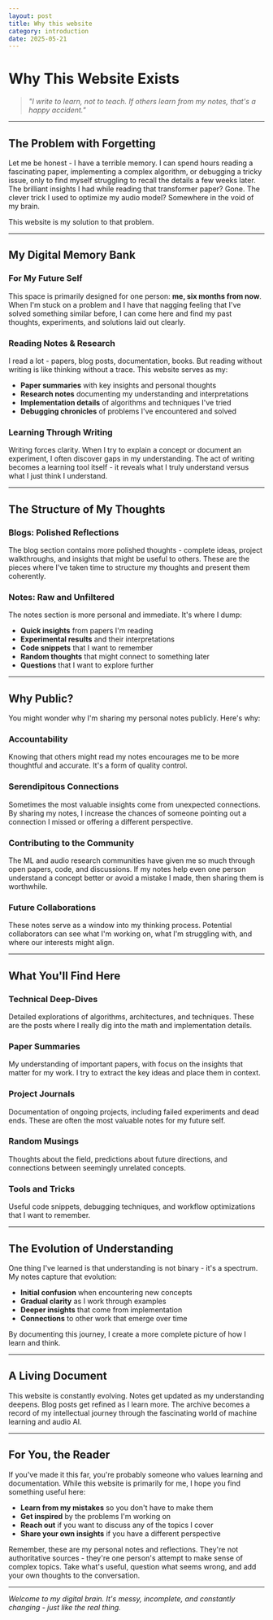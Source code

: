 ```yaml
---
layout: post
title: Why this website
category: introduction
date: 2025-05-21
---
```


# Why This Website Exists

> *"I write to learn, not to teach. If others learn from my notes, that's a happy accident."*

---

## The Problem with Forgetting

Let me be honest - I have a terrible memory. I can spend hours reading a fascinating paper, implementing a complex algorithm, or debugging a tricky issue, only to find myself struggling to recall the details a few weeks later. The brilliant insights I had while reading that transformer paper? Gone. The clever trick I used to optimize my audio model? Somewhere in the void of my brain.

This website is my solution to that problem.

---

## My Digital Memory Bank

### **For My Future Self**

This space is primarily designed for one person: **me, six months from now**. When I'm stuck on a problem and I have that nagging feeling that I've solved something similar before, I can come here and find my past thoughts, experiments, and solutions laid out clearly.

### **Reading Notes & Research**

I read a lot - papers, blog posts, documentation, books. But reading without writing is like thinking without a trace. This website serves as my:

- **Paper summaries** with key insights and personal thoughts
- **Research notes** documenting my understanding and interpretations
- **Implementation details** of algorithms and techniques I've tried
- **Debugging chronicles** of problems I've encountered and solved

### **Learning Through Writing**

Writing forces clarity. When I try to explain a concept or document an experiment, I often discover gaps in my understanding. The act of writing becomes a learning tool itself - it reveals what I truly understand versus what I just think I understand.

---

## The Structure of My Thoughts

### **Blogs: Polished Reflections**

The blog section contains more polished thoughts - complete ideas, project walkthroughs, and insights that might be useful to others. These are the pieces where I've taken time to structure my thoughts and present them coherently.

### **Notes: Raw and Unfiltered**

The notes section is more personal and immediate. It's where I dump:

- **Quick insights** from papers I'm reading
- **Experimental results** and their interpretations
- **Code snippets** that I want to remember
- **Random thoughts** that might connect to something later
- **Questions** that I want to explore further

---

## Why Public?

You might wonder why I'm sharing my personal notes publicly. Here's why:

### **Accountability**

Knowing that others might read my notes encourages me to be more thoughtful and accurate. It's a form of quality control.

### **Serendipitous Connections**

Sometimes the most valuable insights come from unexpected connections. By sharing my notes, I increase the chances of someone pointing out a connection I missed or offering a different perspective.

### **Contributing to the Community**

The ML and audio research communities have given me so much through open papers, code, and discussions. If my notes help even one person understand a concept better or avoid a mistake I made, then sharing them is worthwhile.

### **Future Collaborations**

These notes serve as a window into my thinking process. Potential collaborators can see what I'm working on, what I'm struggling with, and where our interests might align.

---

## What You'll Find Here

### **Technical Deep-Dives**

Detailed explorations of algorithms, architectures, and techniques. These are the posts where I really dig into the math and implementation details.

### **Paper Summaries**

My understanding of important papers, with focus on the insights that matter for my work. I try to extract the key ideas and place them in context.

### **Project Journals**

Documentation of ongoing projects, including failed experiments and dead ends. These are often the most valuable notes for my future self.

### **Random Musings**

Thoughts about the field, predictions about future directions, and connections between seemingly unrelated concepts.

### **Tools and Tricks**

Useful code snippets, debugging techniques, and workflow optimizations that I want to remember.

---

## The Evolution of Understanding

One thing I've learned is that understanding is not binary - it's a spectrum. My notes capture that evolution:

- **Initial confusion** when encountering new concepts
- **Gradual clarity** as I work through examples
- **Deeper insights** that come from implementation
- **Connections** to other work that emerge over time

By documenting this journey, I create a more complete picture of how I learn and think.

---

## A Living Document

This website is constantly evolving. Notes get updated as my understanding deepens. Blog posts get refined as I learn more. The archive becomes a record of my intellectual journey through the fascinating world of machine learning and audio AI.

---

## For You, the Reader

If you've made it this far, you're probably someone who values learning and documentation. While this website is primarily for me, I hope you find something useful here:

- **Learn from my mistakes** so you don't have to make them
- **Get inspired** by the problems I'm working on
- **Reach out** if you want to discuss any of the topics I cover
- **Share your own insights** if you have a different perspective

Remember, these are my personal notes and reflections. They're not authoritative sources - they're one person's attempt to make sense of complex topics. Take what's useful, question what seems wrong, and add your own thoughts to the conversation.

---

*Welcome to my digital brain. It's messy, incomplete, and constantly changing - just like the real thing.*